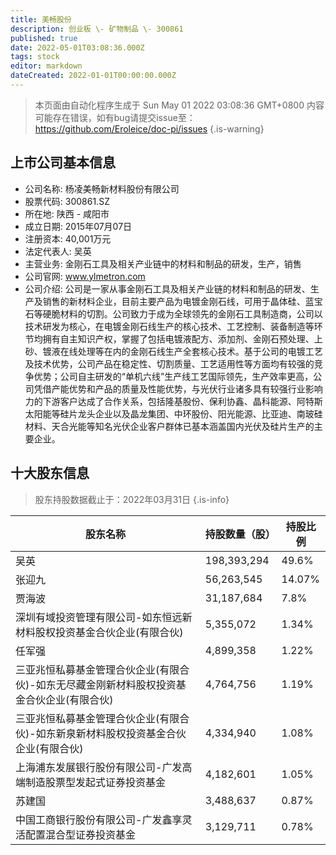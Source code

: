 ```yaml
---
title: 美畅股份
description: 创业板 \- 矿物制品 \- 300861
published: true
date: 2022-05-01T03:08:36.000Z
tags: stock
editor: markdown
dateCreated: 2022-01-01T00:00:00.000Z
---
```


> 本页面由自动化程序生成于 Sun May 01 2022 03:08:36 GMT+0800
> 内容可能存在错误，如有bug请提交issue至：https://github.com/Eroleice/doc-pi/issues
{.is-warning}

## 上市公司基本信息
- 公司名称: 杨凌美畅新材料股份有限公司
- 股票代码: 300861.SZ
- 所在地: 陕西 - 咸阳市
- 成立日期: 2015年07月07日
- 注册资本: 40,001万元
- 法定代表人: 吴英
- 主营业务: 金刚石工具及相关产业链中的材料和制品的研发，生产，销售
- 公司官网: www.ylmetron.com
- 公司介绍: 公司是一家从事金刚石工具及相关产业链的材料和制品的研发、生产及销售的新材料企业，目前主要产品为电镀金刚石线，可用于晶体硅、蓝宝石等硬脆材料的切割。公司致力于成为全球领先的金刚石工具制造商，公司以技术研发为核心，在电镀金刚石线生产的核心技术、工艺控制、装备制造等环节均拥有自主知识产权，掌握了包括电镀液配方、添加剂、金刚石预处理、上砂、镀液在线处理等在内的金刚石线生产全套核心技术。基于公司的电镀工艺及技术优势，公司产品在稳定性、切割质量、工艺适用性等方面均有较强的竞争优势；公司自主研发的“单机六线”生产线工艺国际领先，生产效率更高，公司凭借产能优势和产品的质量及性能优势，与光伏行业诸多具有较强行业影响力的下游客户达成了合作关系，包括隆基股份、保利协鑫、晶科能源、阿特斯太阳能等硅片龙头企业以及晶龙集团、中环股份、阳光能源、比亚迪、南玻硅材料、天合光能等知名光伏企业客户群体已基本涵盖国内光伏及硅片生产的主要企业。


## 十大股东信息
> 股东持股数据截止于：2022年03月31日
{.is-info}

| 股东名称 | 持股数量（股） | 持股比例 |
| --- | --- | --- |
| 吴英 | 198,393,294 | 49.6% |
| 张迎九 | 56,263,545 | 14.07% |
| 贾海波 | 31,187,684 | 7.8% |
| 深圳有域投资管理有限公司-如东恒远新材料股权投资基金合伙企业(有限合伙) | 5,355,072 | 1.34% |
| 任军强 | 4,899,358 | 1.22% |
| 三亚兆恒私募基金管理合伙企业(有限合伙)-如东无尽藏金刚新材料股权投资基金合伙企业(有限合伙) | 4,764,756 | 1.19% |
| 三亚兆恒私募基金管理合伙企业(有限合伙)-如东新泉新材料股权投资基金合伙企业(有限合伙) | 4,334,940 | 1.08% |
| 上海浦东发展银行股份有限公司-广发高端制造股票型发起式证券投资基金 | 4,182,601 | 1.05% |
| 苏建国 | 3,488,637 | 0.87% |
| 中国工商银行股份有限公司-广发鑫享灵活配置混合型证券投资基金 | 3,129,711 | 0.78% |




